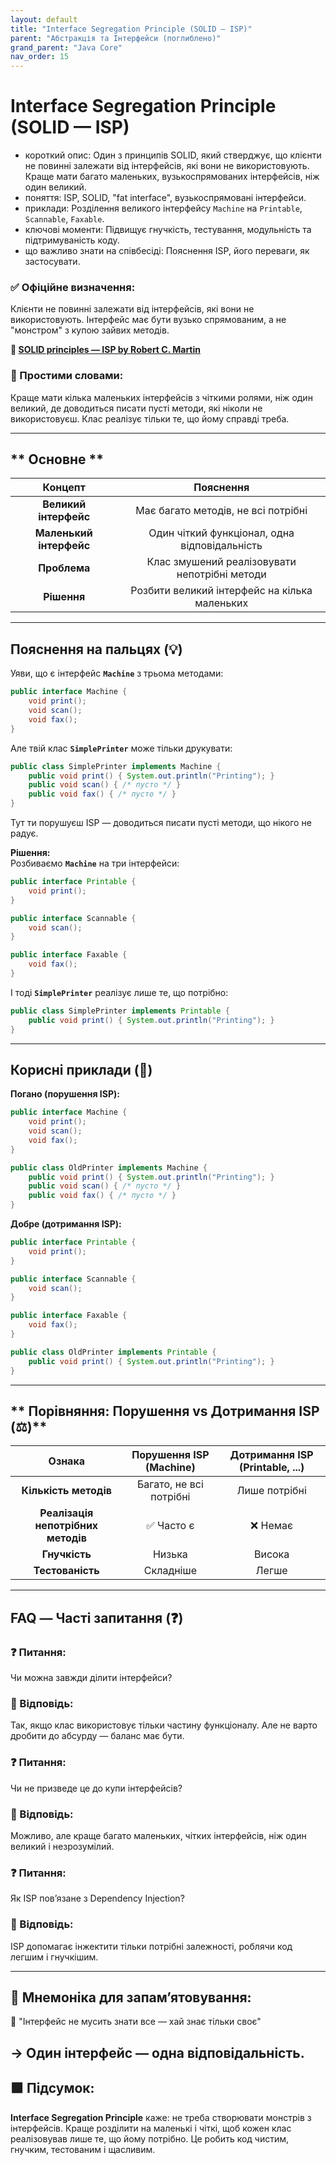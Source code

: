 ```yaml
---
layout: default
title: "Interface Segregation Principle (SOLID — ISP)"
parent: "Абстракція та Інтерфейси (поглиблено)"
grand_parent: "Java Core"
nav_order: 15
---
```


# Interface Segregation Principle (SOLID — ISP)

*   короткий опис: Один з принципів SOLID, який стверджує, що клієнти не повинні залежати від інтерфейсів, які вони не використовують. Краще мати багато маленьких, вузькоспрямованих інтерфейсів, ніж один великий.
*   поняття: ISP, SOLID, "fat interface", вузькоспрямовані інтерфейси.
*   приклади: Розділення великого інтерфейсу `Machine` на `Printable`, `Scannable`, `Faxable`.
*   ключові моменти: Підвищує гнучкість, тестування, модульність та підтримуваність коду.
*   що важливо знати на співбесіді: Пояснення ISP, його переваги, як застосувати.


### **✅ Офіційне визначення:**

Клієнти не повинні залежати від інтерфейсів, які вони не використовують. Інтерфейс має бути вузько спрямованим, а не "монстром" з купою зайвих методів.

**🔗 [SOLID principles — ISP by Robert C. Martin](https://en.wikipedia.org/wiki/Interface_segregation_principle)**

### **🧠 Простими словами:**

Краще мати кілька маленьких інтерфейсів з чіткими ролями, ніж один великий, де доводиться писати пусті методи, які ніколи не використовуєш. Клас реалізує тільки те, що йому справді треба.

---

## ** Основне **


| Концепт | Пояснення |
| :---: | :---: |
| **Великий інтерфейс** | Має багато методів, не всі потрібні |
| **Маленький інтерфейс** | Один чіткий функціонал, одна відповідальність |
| **Проблема** | Клас змушений реалізовувати непотрібні методи |
| **Рішення** | Розбити великий інтерфейс на кілька маленьких |

---

## **Пояснення на пальцях (💡)**

Уяви, що є інтерфейс **`Machine`** з трьома методами:

```java
public interface Machine {
    void print();
    void scan();
    void fax();
}
```

Але твій клас **`SimplePrinter`** може тільки друкувати:

```java
public class SimplePrinter implements Machine {
    public void print() { System.out.println("Printing"); }
    public void scan() { /* пусто */ }
    public void fax() { /* пусто */ }
}
```

Тут ти порушуєш ISP — доводиться писати пусті методи, що нікого не радує.

**Рішення:**  
Розбиваємо **`Machine`** на три інтерфейси:


```java
public interface Printable {
    void print();
}

public interface Scannable {
    void scan();
}

public interface Faxable {
    void fax();
}
```

І тоді **`SimplePrinter`** реалізує лише те, що потрібно:

```java
public class SimplePrinter implements Printable {
    public void print() { System.out.println("Printing"); }
}
```

---

## **Корисні приклади (🧪)**

**Погано (порушення ISP):**

```java
public interface Machine {
    void print();
    void scan();
    void fax();
}

public class OldPrinter implements Machine {
    public void print() { System.out.println("Printing"); }
    public void scan() { /* пусто */ }
    public void fax() { /* пусто */ }
}
```

**Добре (дотримання ISP):**

```java
public interface Printable {
    void print();
}

public interface Scannable {
    void scan();
}

public interface Faxable {
    void fax();
}

public class OldPrinter implements Printable {
    public void print() { System.out.println("Printing"); }
}
```

---

## ** Порівняння: Порушення vs Дотримання ISP (⚖️)**

| Ознака | Порушення ISP (Machine) | Дотримання ISP (Printable, ...) |
| :---: | :---: | :---: |
| **Кількість методів** | Багато, не всі потрібні | Лише потрібні |
| **Реалізація непотрібних методів** | ✅ Часто є | ❌ Немає |
| **Гнучкість** | Низька | Висока |
| **Тестованість** | Складніше | Легше |

---

## **FAQ — Часті запитання (❓)**

### **❓ Питання:**

Чи можна завжди ділити інтерфейси?

### **💬 Відповідь:**



 Так, якщо клас використовує тільки частину функціоналу. Але не варто дробити до абсурду — баланс має бути.

### **❓ Питання:**

Чи не призведе це до купи інтерфейсів?

### **💬 Відповідь:**



 Можливо, але краще багато маленьких, чітких інтерфейсів, ніж один великий і незрозумілий.

### **❓ Питання:**

Як ISP пов’язане з Dependency Injection?

### **💬 Відповідь:**



 ISP допомагає інжектити тільки потрібні залежності, роблячи код легшим і гнучкішим.

---

## **🧠 Мнемоніка для запам’ятовування:**

📌 "Інтерфейс не мусить знати все — хай знає тільки своє"

-> Один інтерфейс — одна відповідальність.
---

## **🟩 Підсумок:**

**Interface Segregation Principle** каже: не треба створювати монстрів з інтерфейсів. Краще розділити на маленькі і чіткі, щоб кожен клас реалізовував лише те, що йому потрібно. Це робить код чистим, гнучким, тестованим і щасливим.